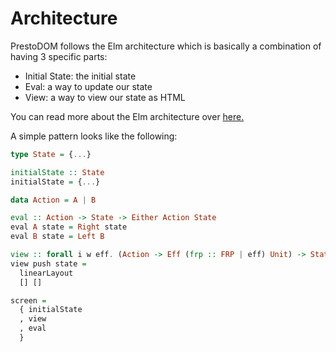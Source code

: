 # Architecture

PrestoDOM follows the Elm architecture which is basically a combination of having 3 specific parts:

* Initial State: the initial state
* Eval: a way to update our state
* View: a way to view our state as HTML

You can read more about the Elm architecture over [here.](https://guide.elm-lang.org/architecture/)

A simple pattern looks like the following:

```haskell
type State = {...}

initialState :: State
initialState = {...}

data Action = A | B

eval :: Action -> State -> Either Action State
eval A state = Right state
eval B state = Left B

view :: forall i w eff. (Action -> Eff (frp :: FRP | eff) Unit) -> State -> PrestoDOM Action w
view push state =
  linearLayout
  [] []

screen =
  { initialState
  , view
  , eval
  }
```



